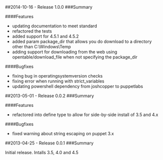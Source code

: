 
##2014-10-16 - Release 1.0.0
###Summary

####Features

- updating documentation to meet standard
- refactored the tests
- added support for 4.5.1 and 4.5.2
- added param package_dir that allows you do download to a directory other than C:\Windows\Temp
- adding support for downloading from the web using opentable/download_file when not specifying the package_dir

####Bugfixes

- fixing bug in operatingsystemversion checks
- fixing error when running with strict_variables
- updating powershell dependency from joshcopper to puppetlabs

##2013-05-01 - Release 0.0.2
###Summary

####Features

- refactored into define type to allow for side-by-side install of 3.5 and 4.x

####Bugfixes

- fixed warning about string escaping on puppet 3.x

##2013-04-25 - Release 0.0.1
###Summary

  Initial release. Intalls 3.5, 4.0 and 4.5
